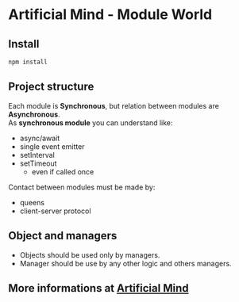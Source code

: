 # Artificial Mind - Module World

## Install

```powershell
npm install
```

## Project structure

Each module is **Synchronous**, but relation between modules are **Asynchronous**.  
As **synchronous module** you can understand like:

- async/await
- single event emitter
- setInterval
- setTimeout
  - even if called once

Contact between modules must be made by:

- queens
- client-server protocol

## Object and managers

- Objects should be used only by managers.
- Manager should be use by any other logic and others managers.

## More informations at [Artificial Mind](https://www.artificialmind.dev/)
